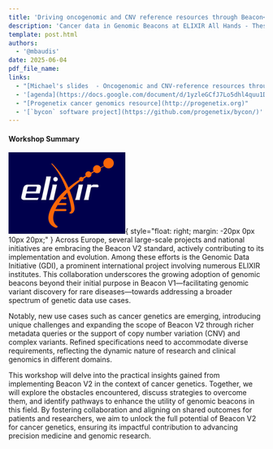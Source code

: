 ```yaml
---
title: 'Driving oncogenomic and CNV reference resources through Beacon<br/>Data Discovery :: Data Sharing :: Analysis Support'
description: 'Cancer data in Genomic Beacons at ELIXIR All Hands - Thessaloniki June 2025'
template: post.html 
authors:
  - '@mbaudis'
date: 2025-06-04
pdf_file_name:
links:
  - "[Michael's slides  - Oncogenomic and CNV-reference resources through Beacon](__pdf_repo_url__/2025-06-04___Michael-Baudis__Driving-oncogenomic-and-CNV-reference-resources-through-Beacon__ELIXIR-AHM.pdf)"
  - '[agenda](https://docs.google.com/document/d/1yzleGCfJ7Lo5dhl4quu1DfXM0VyeeVk43cYfZGa1QdM/edit?tab=t.0#heading=h.306gbb7w1q9d)'
  - "[Progenetix cancer genomics resource](http://progenetix.org)"
  - '[`bycon` software project](https://github.com/progenetix/bycon/)'
---
```



#### Workshop Summary

![ELIXIR logo](/img/elixir-dark-background-230x160.png){ style="float: right; margin: -20px 0px 10px 20px;" }
Across Europe, several large-scale projects and national initiatives are embracing the Beacon V2 standard, actively contributing to its implementation and evolution. Among these efforts is the Genomic Data Initiative (GDI), a prominent international project involving numerous ELIXIR institutes. This collaboration underscores the growing adoption of genomic beacons beyond their initial purpose in Beacon V1—facilitating genomic variant discovery for rare diseases—towards addressing a broader spectrum of genetic data use cases.

<!--more-->

Notably, new use cases such as cancer genetics are emerging, introducing unique challenges and expanding the scope of Beacon V2 through richer metadata queries or the support of copy number variation (CNV) and complex variants. Refined specifications need to accommodate diverse requirements, reflecting the dynamic nature of research and clinical genomics in different domains.

This workshop will delve into the practical insights gained from implementing Beacon V2 in the context of cancer genetics. Together, we will explore the obstacles encountered, discuss strategies to overcome them, and identify pathways to enhance the utility of genomic beacons in this field. By fostering collaboration and aligning on shared outcomes for patients and researchers, we aim to unlock the full potential of Beacon V2 for cancer genetics, ensuring its impactful contribution to advancing precision medicine and genomic research.

